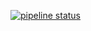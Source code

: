 [![pipeline status](https://gitlab.com/gopicci/django-tdd-docker/badges/master/pipeline.svg)](https://gitlab.com/gopicci/django-tdd-docker/commits/master)